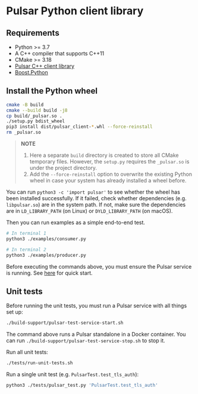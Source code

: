 <!--

    Licensed to the Apache Software Foundation (ASF) under one
    or more contributor license agreements.  See the NOTICE file
    distributed with this work for additional information
    regarding copyright ownership.  The ASF licenses this file
    to you under the Apache License, Version 2.0 (the
    "License"); you may not use this file except in compliance
    with the License.  You may obtain a copy of the License at

      http://www.apache.org/licenses/LICENSE-2.0

    Unless required by applicable law or agreed to in writing,
    software distributed under the License is distributed on an
    "AS IS" BASIS, WITHOUT WARRANTIES OR CONDITIONS OF ANY
    KIND, either express or implied.  See the License for the
    specific language governing permissions and limitations
    under the License.

-->

# Pulsar Python client library

## Requirements

- Python >= 3.7
- A C++ compiler that supports C++11
- CMake >= 3.18
- [Pulsar C++ client library](https://github.com/apache/pulsar-client-cpp)
- [Boost.Python](https://github.com/boostorg/python)

## Install the Python wheel

```bash
cmake -B build
cmake --build build -j8
cp build/_pulsar.so .
./setup.py bdist_wheel
pip3 install dist/pulsar_client-*.whl --force-reinstall
rm _pulsar.so
```

> **NOTE**
>
> 1. Here a separate `build` directory is created to store all CMake temporary files. However, the `setup.py` requires the `_pulsar.so` is under the project directory.
> 2. Add the `--force-reinstall` option to overwrite the existing Python wheel in case your system has already installed a wheel before.

You can run `python3 -c 'import pulsar'` to see whether the wheel has been installed successfully. If it failed, check whether dependencies (e.g. `libpulsar.so`) are in the system path. If not, make sure the dependencies are in `LD_LIBRARY_PATH` (on Linux) or `DYLD_LIBRARY_PATH` (on macOS).

Then you can run examples as a simple end-to-end test.

```bash
# In terminal 1
python3 ./examples/consumer.py
```

```bash
# In terminal 2
python3 ./examples/producer.py
```

Before executing the commands above, you must ensure the Pulsar service is running. See [here](https://pulsar.apache.org/docs/getting-started-standalone) for quick start.

## Unit tests

Before running the unit tests, you must run a Pulsar service with all things set up:

```bash
./build-support/pulsar-test-service-start.sh
```

The command above runs a Pulsar standalone in a Docker container. You can run `./build-support/pulsar-test-service-stop.sh` to stop it.

Run all unit tests:

```bash
./tests/run-unit-tests.sh
```

Run a single unit test (e.g. `PulsarTest.test_tls_auth`):

```bash
python3 ./tests/pulsar_test.py 'PulsarTest.test_tls_auth'
```
